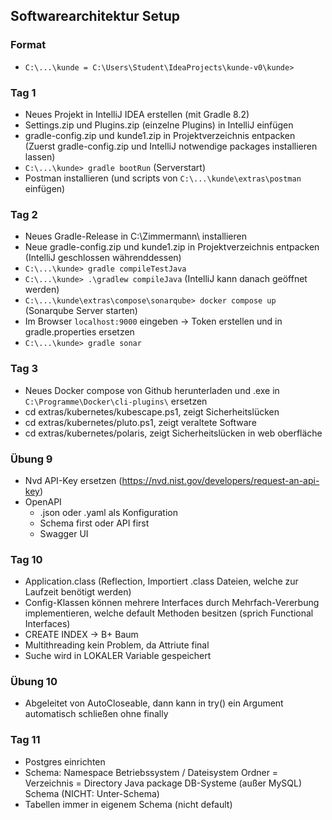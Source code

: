 ## Softwarearchitektur Setup

### Format
* ``C:\...\kunde = C:\Users\Student\IdeaProjects\kunde-v0\kunde>``

### Tag 1
* Neues Projekt in IntelliJ IDEA erstellen (mit Gradle 8.2)
* Settings.zip und Plugins.zip (einzelne Plugins) in IntelliJ einfügen
* gradle-config.zip und kunde1.zip in Projektverzeichnis entpacken (Zuerst gradle-config.zip und IntelliJ notwendige packages installieren lassen)
* ``C:\...\kunde> gradle bootRun`` (Serverstart)
* Postman installieren (und scripts von ``C:\...\kunde\extras\postman`` einfügen)

### Tag 2
* Neues Gradle-Release in C:\Zimmermann\ installieren
* Neue gradle-config.zip und kunde1.zip in Projektverzeichnis entpacken (IntelliJ geschlossen währenddessen)
* ``C:\...\kunde> gradle compileTestJava``
* ``C:\...\kunde> .\gradlew compileJava`` (IntelliJ kann danach geöffnet werden)
* ``C:\...\kunde\extras\compose\sonarqube> docker compose up`` (Sonarqube Server starten)
* Im Browser ``localhost:9000`` eingeben → Token erstellen und in gradle.properties ersetzen
* ``C:\...\kunde> gradle sonar``

### Tag 3
* Neues Docker compose von Github herunterladen und .exe in ``C:\Programme\Docker\cli-plugins\`` ersetzen
* cd extras/kubernetes/kubescape.ps1, zeigt Sicherheitslücken
* cd extras/kubernetes/pluto.ps1, zeigt veraltete Software
* cd extras/kubernetes/polaris, zeigt Sicherheitslücken in web oberfläche

### Übung 9
* Nvd API-Key ersetzen (https://nvd.nist.gov/developers/request-an-api-key)
* OpenAPI
  * .json oder .yaml als Konfiguration
  * Schema first oder API first
  * Swagger UI

### Tag 10
* Application.class (Reflection, Importiert .class Dateien, welche zur Laufzeit benötigt werden)
* Config-Klassen können mehrere Interfaces durch Mehrfach-Vererbung implementieren, welche default Methoden besitzen (sprich Functional Interfaces)
* CREATE INDEX -> B+ Baum
* Multithreading kein Problem, da Attriute final
* Suche wird in LOKALER Variable gespeichert

### Übung 10
* Abgeleitet von AutoCloseable, dann kann in try() ein Argument automatisch schließen ohne finally

### Tag 11
* Postgres einrichten
* Schema:
Namespace
  Betriebssystem / Dateisystem
    Ordner = Verzeichnis = Directory
  Java
    package
  DB-Systeme (außer MySQL)
    Schema (NICHT: Unter-Schema)
* Tabellen immer in eigenem Schema (nicht default)
